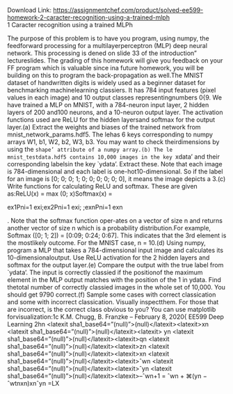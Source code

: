 Download Link: https://assignmentchef.com/product/solved-ee599-homework-2-caracter-recognition-using-a-trained-mlph
<br>
1 Caracter recognition using a trained MLPh

The purpose of this problem is to have you program, using numpy, the feedforward processing for a multilayerperceptron (MLP) deep neural network. This processing is dened on slide 33 of the introduction” lectureslides. The grading of this homework will give you feedback on your FF program which is valuable since ina future homework, you will be building on this to program the back-propagation as well.The MNIST dataset of handwritten digits is widely used as a beginner dataset for benchmarking machinelearning classiers. It has 784 input features (pixel values in each image) and 10 output classes representingnumbers 0{9. We have trained a MLP on MNIST, with a 784-neuron input layer, 2 hidden layers of 200 and100 neurons, and a 10-neuron output layer. The activation functions used are ReLU for the hidden layersand softmax for the output layer.(a) Extract the weights and biases of the trained network from mnist_network_params.hdf5. The lehas 6 keys corresponding to numpy arrays W1, b1, W2, b2, W3, b3. You may want to check theirdimensions by using the `shape’ attribute of a numpy array.(b) The le mnist_testdata.hdf5 contains 10,000 images in the key `xdata’ and their corresponding labelsin the key `ydata’. Extract these. Note that each image is 784-dimensional and each label is one-hot10-dimensional. So if the label for an image is [0; 0; 0; 1; 0; 0; 0; 0; 0; 0], it means the image depicts a 3.(c) Write functions for calculating ReLU and softmax. These are given as:ReLU(x) = max (0; x)Softmax(x) =

ex1Pni=1 exi;ex2Pni=1 exi; ;exnPni=1 exn

. Note that the softmax function oper-ates on a vector of size n and returns another vector of size n which is a probability distribution.For example, Softmax ([0; 1; 2]) = [0:09; 0:24; 0:67]. This indicates that the 3rd element is the mostlikely outcome. For the MNIST case, n = 10.(d) Using numpy, program a MLP that takes a 784-dimensional input image and calculates its 10-dimensionaloutput. Use ReLU activation for the 2 hidden layers and softmax for the output layer.(e) Compare the output with the true label from `ydata’. The input is correctly classied if the positionof the maximum element in the MLP output matches with the position of the 1 in ydata. Find thetotal number of correctly classied images in the whole set of 10,000. You should get 9790 correct.(f) Sample some cases with correct classication and some with incorrect classication. Visually inspectthem. For those that are incorrect, is the correct class obvious to you? You can use matplotlib forvisualization:1c K.M. Chugg, B. Franzke – February 8, 2020{ EE599 Deep Learning 2hn &lt;latexit sha1_base64=”(null)”&gt;(null)&lt;/latexit&gt;&lt;latexit&gt;xn &lt;latexit sha1_base64=”(null)”&gt;(null)&lt;/latexit&gt;&lt;latexit&gt; yn &lt;latexit sha1_base64=”(null)”&gt;(null)&lt;/latexit&gt;&lt;latexit&gt;qn &lt;latexit sha1_base64=”(null)”&gt;(null)&lt;/latexit&gt;&lt;latexit&gt;zn &lt;latexit sha1_base64=”(null)”&gt;(null)&lt;/latexit&gt;&lt;latexit&gt;xn &lt;latexit sha1_base64=”(null)”&gt;(null)&lt;/latexit&gt;&lt;latexit&gt;ˆwn &lt;latexit sha1_base64=”(null)”&gt;(null)&lt;/latexit&gt;&lt;latexit&gt;ˆyn &lt;latexit sha1_base64=”(null)”&gt;(null)&lt;/latexit&gt;&lt;latexit&gt;–ˆwn+1 = ˆwn + ⌘(yn − ˆwtnxn)xnˆyn =LX